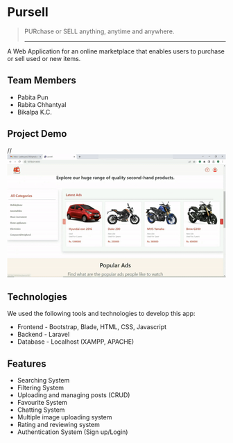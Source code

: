 # Pursell
> PURchase or SELL anything, anytime and anywhere.
> <hr>
A Web Application for an online marketplace that enables users to purchase or sell used or new items. 

## Team Members
* Pabita Pun
* Rabita Chhantyal
* Bikalpa K.C.

## Project Demo
// ![](https://github.com/Pabitapun23/Pursell/blob/main/public/images/Pursell%20gif.gif)

## Technologies
We used the following tools and technologies to develop this app:
* Frontend - Bootstrap, Blade, HTML, CSS, Javascript
* Backend - Laravel
* Database - Localhost (XAMPP, APACHE)
   

## Features
* Searching System
* Filtering System
* Uploading and managing posts (CRUD)
* Favourite System
* Chatting System
* Multiple image uploading system
* Rating and reviewing system
* Authentication System (Sign up/Login)
